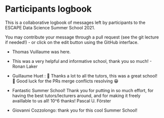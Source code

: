 # Participants logbook

This is a collaborative logbook of messages left by participants to the ESCAPE Data Science Summer School 2021.

You may contribute your message through a pull request (see the git lecture if needed!) - or click on the edit button using the GitHub interface.


* Thomas Vuillaume was here.
* This was a very helpful and informative school, thank you so much! - Ronan Laker

* Guillaume Huet : :clap: Thanks a lot to all the tutors, this was a great school! :clap: Good luck for the PRs merge conflicts resolving :grin:

* Fantastic Summer School! Thank you for putting in so much effort, for having the best tutors/lecturers around, and for making it freely availlable to us all! 10^6 thanks! Pascal U. Förster

* Giovanni Cozzolongo: thank you for this cool Summer School!

